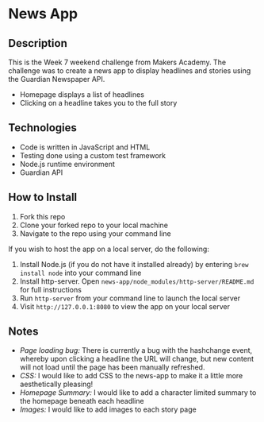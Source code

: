 News App
========

Description
-----------
This is the Week 7 weekend challenge from Makers Academy. The challenge was to create a news app to display headlines and stories using the Guardian Newspaper API.

* Homepage displays a list of headlines
* Clicking on a headline takes you to the full story

Technologies
------------
* Code is written in JavaScript and HTML
* Testing done using a custom test framework
* Node.js runtime environment
* Guardian API

How to Install
--------------
1. Fork this repo
2. Clone your forked repo to your local machine
3. Navigate to the repo using your command line

If you wish to host the app on a local server, do the following:

1. Install Node.js (if you do not have it installed already) by entering `brew install node` into your command line
2. Install http-server. Open `news-app/node_modules/http-server/README.md` for full instructions
3. Run `http-server` from your command line to launch the local server
4. Visit `http://127.0.0.1:8080` to view the app on your local server

Notes
-----
* *Page loading bug:* There is currently a bug with the hashchange event, whereby upon clicking a headline the URL will change, but new content will not load until the page has been manually refreshed.
* *CSS:* I would like to add CSS to the news-app to make it a little more aesthetically pleasing!
* *Homepage Summary:* I would like to add a character limited summary to the homepage beneath each headline
* *Images:* I would like to add images to each story page